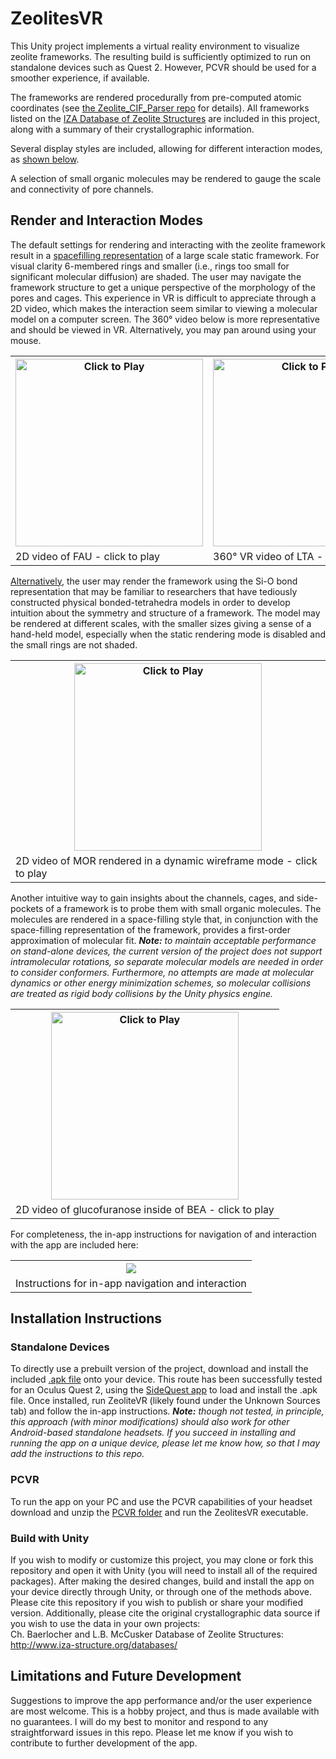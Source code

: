 # ZeolitesVR

This Unity project implements a virtual reality environment to visualize zeolite frameworks. The resulting build is sufficiently optimized to run on standalone devices such as Quest 2. However, PCVR should be used for a smoother experience, if available.

The frameworks are rendered procedurally from pre-computed atomic coordinates (see [the Zeolite_CIF_Parser repo](https://github.com/morazov/Zeolite_CIF_Parser) for details). All frameworks listed on the [IZA Database of Zeolite Structures](https://america.iza-structure.org/IZA-SC/ftc_table.php) are included in this project, along with a summary of their crystallographic information.

Several display styles are included, allowing for different interaction modes, as [shown below](#render-and-interaction-modes).

A selection of small organic molecules may be rendered to gauge the scale and connectivity of pore channels.

## Render and Interaction Modes

The default settings for rendering and interacting with the zeolite framework result in a [spacefilling representation](#default-settings) of a large scale static framework. For visual clarity 6-membered rings and smaller (i.e., rings too small for significant molecular diffusion) are shaded. The user may navigate the framework structure to get a unique perspective of the morphology of the pores and cages. This experience in VR is difficult to appreciate through a 2D video, which makes the interaction seem similar to viewing a molecular model on a computer screen. The 360° video below is more representative and should be viewed in VR. Alternatively, you may pan around using your mouse.

<table align="center" id="default-settings">
  <tr>
  <th>
    <a href="https://www.youtube.com/watch?v=N912hPK8uY8"><img src="https://user-images.githubusercontent.com/92121568/203129122-520d2166-b90a-4bcd-83ce-6ba57793a566.png" alt="Click to Play" height="300"></a>
    
  </th> 
  <th>
   <a href="https://www.youtube.com/watch?v=lQDemClLt44"><img src="https://user-images.githubusercontent.com/92121568/203154322-2d344e0b-8af4-430a-828d-7c4fa69dc75c.png" alt="Click to Play"  height="300"></a>
  </th>
  </tr>

  <tr>
  <td>
      2D video of FAU - click to play
  </td> 
  <td>
      360° VR video of LTA - click to play
  </td> 
  </tr>
  
</table>



[Alternatively](#wireframe-settings), the user may render the framework using the Si-O bond representation that may be familiar to researchers that have tediously constructed physical bonded-tetrahedra models in order to develop intuition about the symmetry and structure of a framework. The model may be rendered at different scales, with the smaller sizes giving a sense of a hand-held model, especially when the static rendering mode is disabled and the small rings are not shaded.

<table align="center" id="wireframe-settings">
  <tr>
  <th>
    <a href="https://www.youtube.com/watch?v=4_MP6G57NfI"><img src="https://user-images.githubusercontent.com/92121568/203161009-e4013db2-bd95-4585-a864-c3e92bfae180.png" alt="Click to Play" height="300"></a>
    
  </th> 
 
  <tr>
  <td>
      2D video of MOR rendered in a dynamic wireframe mode - click to play
  </td> 
  </tr>
  
</table>

Another intuitive way to gain insights about the channels, cages, and side-pockets of a framework is to probe them with small organic molecules. The molecules are rendered in a space-filling style that, in conjunction with the space-filling representation of the framework, provides a first-order approximation of molecular fit. ***Note:** to maintain acceptable performance on stand-alone devices, the current version of the project does not support intramolecular rotations, so separate molecular models are needed in order to consider conformers. Furthermore, no attempts are made at molecular dynamics or other energy minimization schemes, so molecular collisions are treated as rigid body collisions by the Unity physics engine.*

<table align="center" id="molecule">
  <tr>
  <th>
    <a href="https://www.youtube.com/watch?v=2HtJUzale8E"><img src="https://user-images.githubusercontent.com/92121568/203166601-8d923542-3e4f-4d39-b7db-86e145dedd1e.png" alt="Click to Play" height="300"></a>
    
  </th> 

  <tr>
  <td>
      2D video of glucofuranose inside of BEA - click to play
  </td> 
  </tr>
  
</table>


For completeness, the in-app instructions for navigation of and interaction with the app are included here:
<table align="center" id="instructions">
  <tr>
  <th>
  <img src="https://user-images.githubusercontent.com/92121568/203162709-00671e6e-b580-441c-a1f3-74161bb3bccc.png">
    
  </th> 
 
  <tr>
  <td>
      Instructions for in-app navigation and interaction
  </td> 
  </tr>
  
</table>

## Installation Instructions
### Standalone Devices

To directly use a prebuilt version of the project, download and install the included [.apk file](Builds/v1.0b1.apk) onto your device. This route has been successfully tested for an Oculus Quest 2, using the [SideQuest app](https://sidequestvr.com/setup-howto) to load and install the .apk file. Once installed, run ZeoliteVR (likely found under the Unknown Sources tab) and follow the in-app instructions. ***Note:** though not tested, in principle, this approach (with minor modifications) should also work for other Android-based standalone headsets. If you succeed in installing and running the app on a unique device, please let me know how, so that I may add the instructions to this repo.*

### PCVR

To run the app on your PC and use the PCVR capabilities of your headset download and unzip the [PCVR folder](https://github.com/morazov/ZeolitesVR/raw/main/Builds/PCVR.zip) and run the ZeolitesVR executable.

### Build with Unity

If you wish to modify or customize this project, you may clone or fork this repository and open it with Unity (you will need to install all of the required packages). After making the desired changes, build and install the app on your device directly through Unity, or through one of the methods above. Please cite this repository if you wish to publish or share your modified version. Additionally, please cite the original crystallographic data source if you wish to use the data in your own projects:\
Ch. Baerlocher and L.B. McCusker
Database of Zeolite Structures: http://www.iza-structure.org/databases/




## Limitations and Future Development

Suggestions to improve the app performance and/or the user experience are most welcome. This is a hobby project, and thus is made available with no guarantees. I will do my best to monitor and respond to any straightforward issues in this repo. Please let me know if you wish to contribute to further development of the app.
